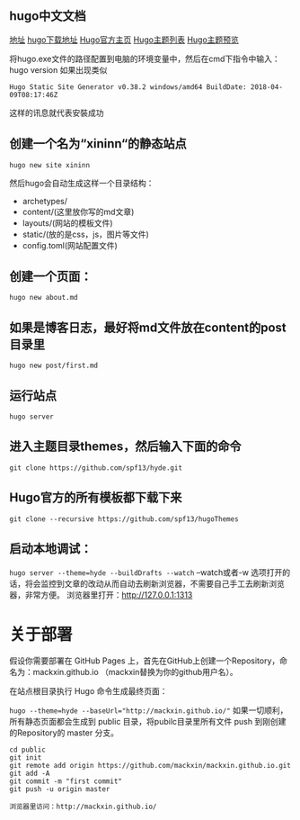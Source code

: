 ## hugo中文文档
[地址](http://www.gohugo.org/)
[hugo下载地址](https://github.com/gohugoio/hugo/releases)
[Hugo官方主页](https://gohugo.io/)
[Hugo主题列表](https://github.com/gohugoio/hugoThemes)
[Hugo主题预览](https://themes.gohugo.io/)

将hugo.exe文件的路径配置到电脑的环境变量中，然后在cmd下指令中输入：
hugo version
如果出现类似
```
Hugo Static Site Generator v0.38.2 windows/amd64 BuildDate: 2018-04-09T08:17:46Z
```
这样的讯息就代表安裝成功


## 创建一个名为“xininn“的静态站点
`hugo new site xininn`

然后hugo会自动生成这样一个目录结构：

  - archetypes/
  - content/(这里放你写的md文章)
  - layouts/(网站的模板文件)
  - static/(放的是css，js，图片等文件)
  - config.toml(网站配置文件)

## 创建一个页面：
`hugo new about.md`

## 如果是博客日志，最好将md文件放在content的post目录里
`hugo new post/first.md`

## 运行站点
`hugo server`

## 进入主题目录themes，然后输入下面的命令
`git clone https://github.com/spf13/hyde.git`

## Hugo官方的所有模板都下载下来
`git clone --recursive https://github.com/spf13/hugoThemes`

## 启动本地调试：
`hugo server --theme=hyde --buildDrafts --watch`
–watch或者-w 选项打开的话，将会监控到文章的改动从而自动去刷新浏览器，不需要自己手工去刷新浏览器，非常方便。
浏览器里打开：http://127.0.0.1:1313

# 关于部署
假设你需要部署在 GitHub Pages 上，首先在GitHub上创建一个Repository，命名为：mackxin.github.io （mackxin替换为你的github用户名）。

在站点根目录执行 Hugo 命令生成最终页面：

`hugo --theme=hyde --baseUrl="http://mackxin.github.io/"`
如果一切顺利，所有静态页面都会生成到 public 目录，将pubilc目录里所有文件 push 到刚创建的Repository的 master 分支。
```
cd public
git init
git remote add origin https://github.com/mackxin/mackxin.github.io.git
git add -A
git commit -m "first commit"
git push -u origin master

浏览器里访问：http://mackxin.github.io/
```

